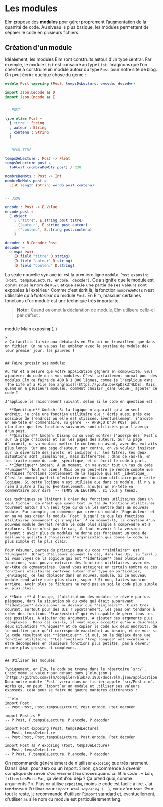 # Les modules

Elm propose des **modules** pour gérer proprement l’augmentation de la quantité de code. Au niveau le plus basique, les modules permettent de séparer le code en plusieurs fichiers.

## Création d'un module

Idéalement, les modules Elm sont construits autour d'un type central. Par exemple, le module `List` est consacré au type `List`. Imaginons que l’on cherche à construire un module autour du type `Post` pour notre site de blog. On peut écrire quelque chose du genre :

```elm
module Post exposing (Post, tempsDeLecture, encode, decoder)

import Json.Decode as D
import Json.Encode as E


-- POST

type alias Post =
  { titre : String
  , auteur : String
  , contenu : String
  }


-- READ TIME

tempsDeLecture : Post -> Float
tempsDeLecture post =
  toFloat (nombreDeMots post) / 220

nombreDeMots : Post -> Int
nombreDeMots post =
  List.length (String.words post.contenu)


-- JSON

encode : Post -> E.Value
encode post =
  E.object
    [ ("titre", E.string post.titre)
    , ("auteur", E.string post.auteur)
    , ("contenu", E.string post.contenu)
    ]

decoder : D.Decoder Post
decoder =
  D.map3 Post
    (D.field "titre" D.string)
    (D.field "auteur" D.string)
    (D.field "contenu" D.string)
```

La seule nouvelle syntaxe ici est la première ligne `module Post exposing (Post, tempsDeLecture, encode, decoder)`. Cela signifie que le module est connu sous le nom de `Post` et que seule une partie de ses valeurs sont exposées à l’extérieur. Comme c'est écrit là, la fonction `nombreDeMots` n'est utilisable qu'à _l'intérieur_ du module `Post`. En Elm, masquer certaines fonctions d'un module est une technique très importante.

> **Note :** Quand on omet la déclaration de module, Elm utilisera celle-ci par défaut :
>
>```elm
module Main exposing (..)
```
>
> Ça facilite la vie aux débutants en Elm qui ne travaillent que dans un fichier. On ne va pas les embêter avec le système de module dès leur premier jour, les pauvres !


## Faire grossir ses modules

Au fur et à mesure que votre application gagnera en complexité, vous ajouterez du code dans vos modules. C'est parfaitement normal pour des modules Elm de faire de 400 à 1 000 lignes, comme je l'explique dans [The Life of a File (en anglais)](https://youtu.be/XpDsk374LDE). Mais, quand on a plusieurs modules, comment choisir _dans lequel_ ajouter ce code ?

J'applique le raisonnement suivant, selon si le code en question est :

- **Spécifique** &mdash; Si la logique n'apparaît qu'à un seul endroit, je crée une fonction utilitaire que j'écris aussi près que possible de l'endroit où elle est utilisée. Éventuellement, j'ajoute un en-tête en commentaire, du genre `-- APERÇU D'UN POST` pour clarifier que les fonctions suivantes sont utilisées pour l'aperçu d'un post.
- **Similaire** &mdash; Disons qu'on veut montrer l'aperçu des `Post`s sur la page d'accueil et sur les pages des auteurs. Sur la page d'accueil, on va vouloir mettre le contenu en avant, avec des extraits plus longs. Sur une page d'auteur, par contre, on va vouloir insister sur la diversité des sujets, et insister sur les titres. Ces deux situations sont _similaires_, mais différentes : dans ce cas-là, on les traite comme du code _spécifique_ et on écrit le code à part.
- **Identique** &mdash; À un moment, on va avoir tout un tas de code **unique**. Tout va bien ! Mais on va peut-être se rendre compte que certaines fonctions contiennent de la logique qui est _identique_. C'est le moment parfait d'extraire une fonction utilitaire pour cette logique. Si cette logique n'est utilisée que dans ce module, il n'y a rien d'autre à faire. Éventuellement, ajoutez un en-tête en commentaire pour dire `-- TEMPS DE LECTURE`, si vous y tenez.

Ces techniques se limitent à créer des fonctions utilitaires dans un seul fichier. Ce n'est que quand tout un tas de fonctions utilitaires tournent autour d'un seul type qu'on va les mettre dans un nouveau module. Par exemple, on commence par créer un module `Page.Auteur` et on na va pas créer le module `Post` jusqu'à ce que les fonctions utilitaires commencent ça s'empiler. À ce moment-là, la création d'un nouveau module devrait rendre le code plus simple à comprendre et à explorer. Si ce n'est pas le cas, il faut revenir à la version d'avant : avoir plus de modules ne donne pas forcément un code de meilleure qualité ! Choisissez l'organisation qui donne le code le plus simple et le plus clair.

Pour résumer, partez du principe que du code **similaire** est **unique**. (C'est d'ailleurs souvent le cas, dans les UIs, au final.) Si vous voyez de la logique qui est **identique** dans plusieurs fonctions, vous pouvez extraire des fonctions utilitaires, avec des en-tête de commentaires. Quand vous atteignez un certain nombre de ces fonctions utilitaires centrées autour d'un type en particulier, _envisagez_ de les déplacer dans un nouveau module. Si ce nouveau module rend votre code plus clair, super ! Si non, faites machine arrière. Avoir plus de fichiers ne rend pas en soi le code plus simple ou plus clair.

> **Note :** À l'usage, l'utilisation des modules se révèle parfois piégeuse, dans la situation où du code qui était auparavant **identique** évolue pour ne devenir que **similaire**. C'est très courant, surtout pour des UIs ! Spontanément, les gens ont tendance à créer des fonctions "Frankenstein" qui est capable de gérer tous les cas possibles. À ajouter des arguments. À ajouter des arguments plus _complexes_. Dans ces cas-là, il vaut mieux accepter qu'on a désormais deux situations **uniques** et de copier le code aux deux endroits, de le modifier pour qu'il corresponde exacteùent au besoin, et de voir si le code résultant est **identique**. Si oui, on le déplace dans une fonction utilitaire. **Les fonctions "trop longues" ont vocation à être décomposées en plusieurs fonctions plus petites, pas à devenir encore plus grosses et complexes.


## Utiliser les modules

Typiquement, en Elm, le code se trouve dans le répertoire `src/`. C'est même la valeur par défaut dans [`elm.json`](https://github.com/elm/compiler/blob/0.19.0/docs/elm.json/application.md). Donc notre module `Post` vivra dans un fichier appelé `src/Post.elm`. Après ça, on peut `import`er un module et utiliser ses valeurs exposées. Cela peut se faire de quatre manières différentes :

```elm
import Post
-- Post.Post, Post.tempsDeLecture, Post.encode, Post.decoder

import Post as P
-- P.Post, P.tempsDeLecture, P.encode, P.decoder

import Post exposing (Post, tempsDeLecture)
-- Post, tempsDeLecture
-- Post.Post, Post.tempsDeLecture, Post.encode, Post.decoder

import Post as P exposing (Post, tempsDeLecture)
-- Post, tempsDeLecture
-- P.Post, P.tempsDeLecture, P.encode, P.decoder
```

On recommande généralement de n'utiliser `exposing` que très rarement. Dans l'idéal, pour zéro ou un import. Sinon, ça commence à devenir compliqué de savoir d'où viennent les choses quand on lit le code : « Euh, `filtrerLesPostsPar`, ça vient d'où déjà ? Ça prend quoi, comme arguments ? ». Plus on utilise `exposing`, moins le code est facile à lire. J'ai tendance à l'utiliser pour `import Html exposing (..)`, mais c'est tout. Pour tout le reste, je recommande d'utiliser l'`import` standard et, éventuellement, d'utiliser `as` si le nom du module est particulièrement long.
